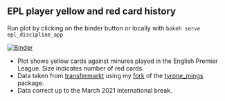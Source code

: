 ## EPL player yellow and red card history

Run plot by clicking on the binder button or locally with `bokeh serve epl_discipline_app`

[![Binder](https://mybinder.org/badge_logo.svg)](https://mybinder.org/v2/gh/colmquinn/epl_discipline/main?urlpath=%2Fproxy%2F5006%2Fepl_discipline_app)

* Plot shows yellow cards against minures played in the English Premier League. Size indicates number of red cards.
* Data taken from [transfermarkt](https://www.transfermarkt.com/) using my [fork](https://github.com/colmquinn/tyrone_mings) of the [tyrone_mings](https://github.com/FCrSTATS/tyrone_mings) package.
* Data correct up to the March 2021 international break.